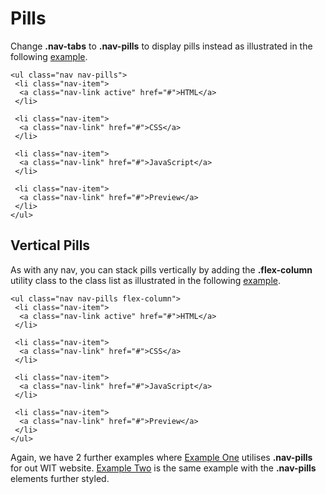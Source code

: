 
# Pills

Change **.nav-tabs** to **.nav-pills** to display pills instead as illustrated in the 
following <a href="archives/Class Htmls/ex5.html" target = "_blank">example</a>.

~~~
<ul class="nav nav-pills">
 <li class="nav-item">
  <a class="nav-link active" href="#">HTML</a>
 </li>

 <li class="nav-item">
  <a class="nav-link" href="#">CSS</a>
 </li>

 <li class="nav-item">
  <a class="nav-link" href="#">JavaScript</a>
 </li>

 <li class="nav-item">
  <a class="nav-link" href="#">Preview</a>
 </li>
</ul>
~~~

## Vertical Pills

As with any nav, you can stack pills vertically by adding the **.flex-column** utility class to the class list as 
illustrated in the following <a href="archives/Class Htmls/ex6.html" target = "_blank">example</a>.

~~~
<ul class="nav nav-pills flex-column">
 <li class="nav-item">
  <a class="nav-link active" href="#">HTML</a>
 </li>

 <li class="nav-item">
  <a class="nav-link" href="#">CSS</a>
 </li>

 <li class="nav-item">
  <a class="nav-link" href="#">JavaScript</a>
 </li>

 <li class="nav-item">
  <a class="nav-link" href="#">Preview</a>
 </li>
</ul>
~~~

Again, we have 2 further examples where <a href="archives/Class Htmls/One navpills/index.html" target = "_blank">Example One</a>
utilises **.nav-pills** for out WIT website. <a href="archives/Class Htmls/navpills/index.html" target = "_blank">Example Two</a> is the 
same example with the **.nav-pills** elements further styled.

